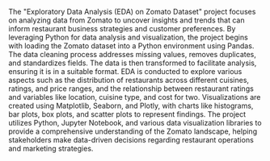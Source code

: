 The "Exploratory Data Analysis (EDA) on Zomato Dataset" project focuses on analyzing data from Zomato to uncover insights and trends that can inform restaurant business strategies and customer preferences. 
By leveraging Python for data analysis and visualization, the project begins with loading the Zomato dataset into a Python environment using Pandas. The data cleaning process addresses missing values, removes duplicates, and standardizes fields. 
The data is then transformed to facilitate analysis, ensuring it is in a suitable format. EDA is conducted to explore various aspects such as the distribution of restaurants across different cuisines, ratings, and price ranges, and the relationship between restaurant ratings and variables like location, cuisine type, and cost for two.
Visualizations are created using Matplotlib, Seaborn, and Plotly, with charts like histograms, bar plots, box plots, and scatter plots to represent findings. The project utilizes Python, Jupyter Notebook, and various data visualization libraries to provide a comprehensive understanding of the Zomato landscape, helping stakeholders make data-driven decisions regarding
restaurant operations and marketing strategies.
